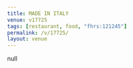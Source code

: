 ```yaml
---
title: MADE IN ITALY
venue: v17725
tags: [restaurant, food, "fhrs:121245"]
permalink: /v/17725/
layout: venue
---
```

null